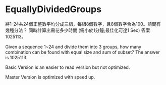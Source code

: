 # EquallyDividedGroups
將1-24共24個正整數平均分成三組，每組8個數字，且8個數字合為100。請問有幾種分法？
同時計算出需花多少時間 (需小於1分鐘;最佳化可達1 Sec)
答案1025113。

Given a sequence 1~24 and divide them into 3 groups, how many combination can be found with equal size and sum of subset?
The answer is 1025113.

Basic Version is an easier to read version but not optimized.

Master Version is optimized with speed up.
